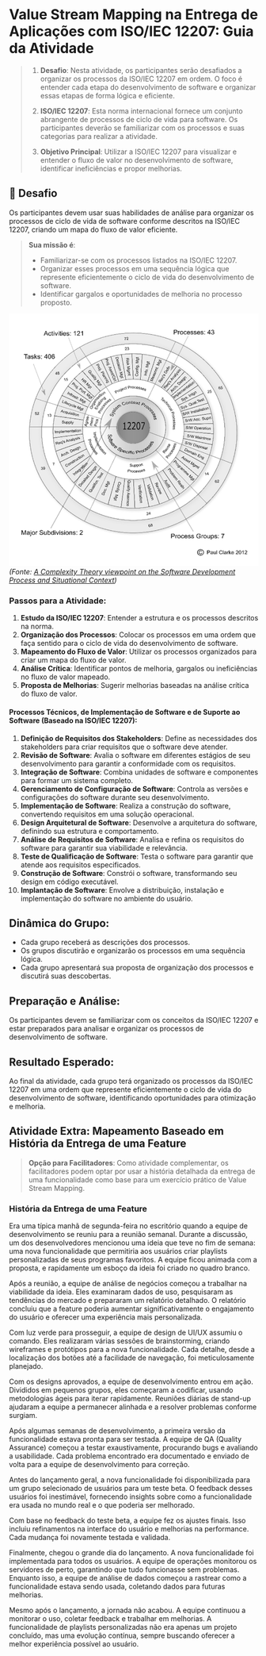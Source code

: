 # Value Stream Mapping na Entrega de Aplicações com ISO/IEC 12207: Guia da Atividade

> 1. **Desafio**: Nesta atividade, os participantes serão desafiados a organizar os processos da ISO/IEC 12207 em ordem. O foco é entender cada etapa do desenvolvimento de software e organizar essas etapas de forma lógica e eficiente.
> 
> 2. **ISO/IEC 12207**: Esta norma internacional fornece um conjunto abrangente de processos de ciclo de vida para software. Os participantes deverão se familiarizar com os processos e suas categorias para realizar a atividade.
> 
> 3. **Objetivo Principal**: Utilizar a ISO/IEC 12207 para visualizar e entender o fluxo de valor no desenvolvimento de software, identificar ineficiências e propor melhorias.

## 🚀 Desafio
Os participantes devem usar suas habilidades de análise para organizar os processos de ciclo de vida de software conforme descritos na ISO/IEC 12207, criando um mapa do fluxo de valor eficiente.

> **Sua missão é**:
> - Familiarizar-se com os processos listados na ISO/IEC 12207.
> - Organizar esses processos em uma sequência lógica que represente eficientemente o ciclo de vida do desenvolvimento de software.
> - Identificar gargalos e oportunidades de melhoria no processo proposto.

![ISO/IEC 12207 Overview](../../images/ISO-IEC-12207-Overview.png)
*(Fonte: [A Complexity Theory viewpoint on the Software Development Process and Situational Context](https://www.researchgate.net/publication/303413102_A_complexity_theory_viewpoint_on_the_software_development_process_and_situational_context))*

### Passos para a Atividade:

1. **Estudo da ISO/IEC 12207**: Entender a estrutura e os processos descritos na norma.
2. **Organização dos Processos**: Colocar os processos em uma ordem que faça sentido para o ciclo de vida do desenvolvimento de software.
3. **Mapeamento do Fluxo de Valor**: Utilizar os processos organizados para criar um mapa do fluxo de valor.
4. **Análise Crítica**: Identificar pontos de melhoria, gargalos ou ineficiências no fluxo de valor mapeado.
5. **Proposta de Melhorias**: Sugerir melhorias baseadas na análise crítica do fluxo de valor.

#### Processos Técnicos, de Implementação de Software e de Suporte ao Software (Baseado na ISO/IEC 12207):

1. **Definição de Requisitos dos Stakeholders**: Define as necessidades dos stakeholders para criar requisitos que o software deve atender.
2. **Revisão de Software**: Avalia o software em diferentes estágios de seu desenvolvimento para garantir a conformidade com os requisitos.
3. **Integração de Software**: Combina unidades de software e componentes para formar um sistema completo.
4. **Gerenciamento de Configuração de Software**: Controla as versões e configurações do software durante seu desenvolvimento.
5. **Implementação de Software**: Realiza a construção do software, convertendo requisitos em uma solução operacional.
6. **Design Arquitetural de Software**: Desenvolve a arquitetura do software, definindo sua estrutura e comportamento.
7. **Análise de Requisitos de Software**: Analisa e refina os requisitos do software para garantir sua viabilidade e relevância.
8. **Teste de Qualificação de Software**: Testa o software para garantir que atende aos requisitos especificados.
9.  **Construção de Software**: Constrói o software, transformando seu design em código executável.
10. **Implantação de Software**: Envolve a distribuição, instalação e implementação do software no ambiente do usuário.

## Dinâmica do Grupo:
- Cada grupo receberá as descrições dos processos.
- Os grupos discutirão e organizarão os processos em uma sequência lógica.
- Cada grupo apresentará sua proposta de organização dos processos e discutirá suas descobertas.

## Preparação e Análise:
Os participantes devem se familiarizar com os conceitos da ISO/IEC 12207 e estar preparados para analisar e organizar os processos de desenvolvimento de software.

## Resultado Esperado:
Ao final da atividade, cada grupo terá organizado os processos da ISO/IEC 12207 em uma ordem que represente eficientemente o ciclo de vida do desenvolvimento de software, identificando oportunidades para otimização e melhoria.

## Atividade Extra: Mapeamento Baseado em História da Entrega de uma Feature

> **Opção para Facilitadores**: Como atividade complementar, os facilitadores podem optar por usar a história detalhada da entrega de uma funcionalidade como base para um exercício prático de Value Stream Mapping.

### História da Entrega de uma Feature
Era uma típica manhã de segunda-feira no escritório quando a equipe de desenvolvimento se reuniu para a reunião semanal. Durante a discussão, um dos desenvolvedores mencionou uma ideia que teve no fim de semana: uma nova funcionalidade que permitiria aos usuários criar playlists personalizadas de seus programas favoritos. A equipe ficou animada com a proposta, e rapidamente um esboço da ideia foi criado no quadro branco.

Após a reunião, a equipe de análise de negócios começou a trabalhar na viabilidade da ideia. Eles examinaram dados de uso, pesquisaram as tendências do mercado e prepararam um relatório detalhado. O relatório concluiu que a feature poderia aumentar significativamente o engajamento do usuário e oferecer uma experiência mais personalizada.

Com luz verde para prosseguir, a equipe de design de UI/UX assumiu o comando. Eles realizaram várias sessões de brainstorming, criando wireframes e protótipos para a nova funcionalidade. Cada detalhe, desde a localização dos botões até a facilidade de navegação, foi meticulosamente planejado.

Com os designs aprovados, a equipe de desenvolvimento entrou em ação. Divididos em pequenos grupos, eles começaram a codificar, usando metodologias ágeis para iterar rapidamente. Reuniões diárias de stand-up ajudaram a equipe a permanecer alinhada e a resolver problemas conforme surgiam.

Após algumas semanas de desenvolvimento, a primeira versão da funcionalidade estava pronta para ser testada. A equipe de QA (Quality Assurance) começou a testar exaustivamente, procurando bugs e avaliando a usabilidade. Cada problema encontrado era documentado e enviado de volta para a equipe de desenvolvimento para correção.

Antes do lançamento geral, a nova funcionalidade foi disponibilizada para um grupo selecionado de usuários para um teste beta. O feedback desses usuários foi inestimável, fornecendo insights sobre como a funcionalidade era usada no mundo real e o que poderia ser melhorado.

Com base no feedback do teste beta, a equipe fez os ajustes finais. Isso incluiu refinamentos na interface do usuário e melhorias na performance. Cada mudança foi novamente testada e validada.

Finalmente, chegou o grande dia do lançamento. A nova funcionalidade foi implementada para todos os usuários. A equipe de operações monitorou os servidores de perto, garantindo que tudo funcionasse sem problemas. Enquanto isso, a equipe de análise de dados começou a rastrear como a funcionalidade estava sendo usada, coletando dados para futuras melhorias.

Mesmo após o lançamento, a jornada não acabou. A equipe continuou a monitorar o uso, coletar feedback e trabalhar em melhorias. A funcionalidade de playlists personalizadas não era apenas um projeto concluído, mas uma evolução contínua, sempre buscando oferecer a melhor experiência possível ao usuário.
